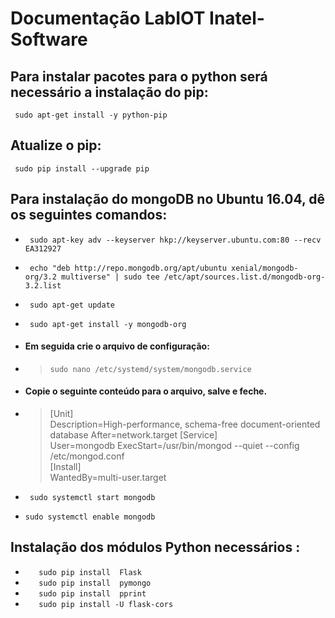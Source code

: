 # **Documentação LabIOT Inatel- Software**

## Para instalar pacotes para o python será necessário a instalação do pip:

``` sudo apt-get install -y python-pip```

## Atualize o pip:

``` sudo pip install --upgrade pip```


## Para instalação do mongoDB no Ubuntu 16.04, dê os seguintes comandos:

- ``` sudo apt-key adv --keyserver hkp://keyserver.ubuntu.com:80 --recv EA312927```

- ``` echo "deb http://repo.mongodb.org/apt/ubuntu xenial/mongodb-org/3.2 multiverse" | sudo tee /etc/apt/sources.list.d/mongodb-org-3.2.list```

- ``` sudo apt-get update```

- ``` sudo apt-get install -y mongodb-org```

- #### Em seguida crie o arquivo de configuração:
- > ```sudo nano /etc/systemd/system/mongodb.service```

- #### Copie o seguinte conteúdo para o arquivo, salve e feche.

- > [Unit]  
    Description=High-performance, schema-free document-oriented database
    After=network.target
    [Service]  
    User=mongodb
    ExecStart=/usr/bin/mongod --quiet --config /etc/mongod.conf  
    [Install]  
    WantedBy=multi-user.target

- ``` sudo systemctl start mongodb```

- ```sudo systemctl enable mongodb```


## Instalação dos módulos Python necessários :
- ```	sudo pip install  Flask```
- ```	sudo pip install  pymongo```
- ```	sudo pip install  pprint```
- ```	sudo pip install -U flask-cors```
